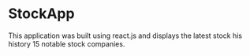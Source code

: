 # StockApp
This application was built using react.js and displays the latest stock his history 15 notable stock companies. 
